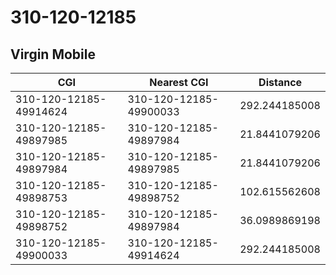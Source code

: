 # 310-120-12185
## Virgin Mobile


| CGI | Nearest CGI | Distance |
|-----|-------------|----------|
| 310-120-12185-49914624 | 310-120-12185-49900033 | 292.244185008 |
| 310-120-12185-49897985 | 310-120-12185-49897984 | 21.8441079206 |
| 310-120-12185-49897984 | 310-120-12185-49897985 | 21.8441079206 |
| 310-120-12185-49898753 | 310-120-12185-49898752 | 102.615562608 |
| 310-120-12185-49898752 | 310-120-12185-49897984 | 36.0989869198 |
| 310-120-12185-49900033 | 310-120-12185-49914624 | 292.244185008 |
